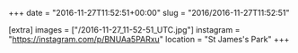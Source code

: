 +++
date = "2016-11-27T11:52:51+00:00"
slug = "2016/2016-11-27T11:52:51"

[extra]
images = ["/2016-11-27_11-52-51_UTC.jpg"]
instagram = "https://instagram.com/p/BNUAa5PARxu"
location = "St James's Park"
+++
